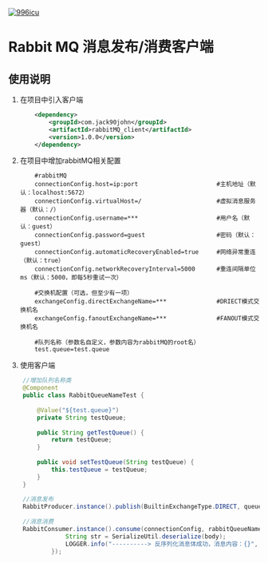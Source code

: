 <p>
  <a href="https://github.com/996icu/996.ICU/blob/master/LICENSE_CN">
    <img alt="996icu" src="https://img.shields.io/badge/license-NPL%20%28The%20996%20Prohibited%20License%29-blue.svg">
  </a>
</p>

# Rabbit MQ 消息发布/消费客户端

## 使用说明

1. 在项目中引入客户端
    ```xml
        <dependency>
            <groupId>com.jack90john</groupId>
            <artifactId>rabbitMQ_client</artifactId>
            <version>1.0.0</version>
        </dependency>
    ```
    
2. 在项目中增加rabbitMQ相关配置

    ```text
        #rabbitMQ
        connectionConfig.host=ip:port                      #主机地址（默认：localhost:5672）
        connectionConfig.virtualHost=/                     #虚拟消息服务器（默认：/）
        connectionConfig.username=***                      #用户名（默认：guest）
        connectionConfig.password=guest                    #密码（默认：guest）
        connectionConfig.automaticRecoveryEnabled=true     #网络异常重连（默认：true）
        connectionConfig.networkRecoveryInterval=5000      #重连间隔单位ms（默认：5000，即每5秒重试一次）
        
        #交换机配置（可选，但至少有一项）
        exchangeConfig.directExchangeName=***              #DRIECT模式交换机名
        exchangeConfig.fanoutExchangeName=***              #FANOUT模式交换机名
         
        #队列名称（参数名自定义，参数内容为rabbitMQ的root名）
        test.queue=test.queue
    ```
    
3. 使用客户端

```java
    //增加队列名称类
    @Component
    public class RabbitQueueNameTest {
    
        @Value("${test.queue}")
        private String testQueue;
    
        public String getTestQueue() {
            return testQueue;
        }
    
        public void setTestQueue(String testQueue) {
            this.testQueue = testQueue;
        }
    }
    
    //消息发布
    RabbitProducer.instance().publish(BuiltinExchangeType.DIRECT, queueName.getQueueTaskComplete(), "test");
    
    //消息消费
    RabbitConsumer.instance().consume(connectionConfig, rabbitQueueName.getQueueTaskComplete(), body -> {
                String str = SerializeUtil.deserialize(body);
                LOGGER.info("----------> 反序列化消息体成功，消息内容：{}", str);
            });
```
